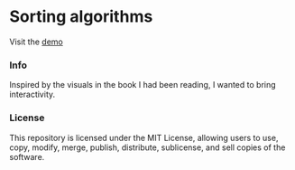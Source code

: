 # Sorting algorithms
Visit the [demo](https://danielsavinoff.github.io/sort-algorithms/)

### Info
Inspired by the visuals in the book I had been reading, I wanted to bring interactivity. 

### License
This repository is licensed under the MIT License, allowing users to use, copy, modify, merge, publish, distribute, sublicense, and sell copies of the software.
